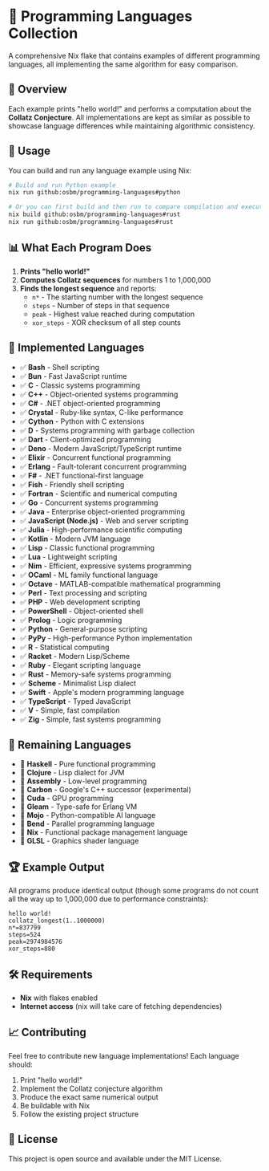 # 🚀 Programming Languages Collection

A comprehensive Nix flake that contains examples of different programming languages, all implementing the same algorithm for easy comparison.

## 🎯 Overview

Each example prints "hello world!" and performs a computation about the **Collatz Conjecture**. All implementations are kept as similar as possible to showcase language differences while maintaining algorithmic consistency.

## 🔧 Usage

You can build and run any language example using Nix:

```bash
# Build and run Python example
nix run github:osbm/programming-languages#python

# Or you can first build and then run to compare compilation and execution times
nix build github:osbm/programming-languages#rust
nix run github:osbm/programming-languages#rust
```


## 📊 What Each Program Does

1. **Prints "hello world!"**
2. **Computes Collatz sequences** for numbers 1 to 1,000,000
3. **Finds the longest sequence** and reports:
   - `n*` - The starting number with the longest sequence
   - `steps` - Number of steps in that sequence
   - `peak` - Highest value reached during computation
   - `xor_steps` - XOR checksum of all step counts

## 🎨 Implemented Languages

- ✅ **Bash** - Shell scripting
- ✅ **Bun** - Fast JavaScript runtime
- ✅ **C** - Classic systems programming
- ✅ **C++** - Object-oriented systems programming
- ✅ **C#** - .NET object-oriented programming
- ✅ **Crystal** - Ruby-like syntax, C-like performance
- ✅ **Cython** - Python with C extensions
- ✅ **D** - Systems programming with garbage collection
- ✅ **Dart** - Client-optimized programming
- ✅ **Deno** - Modern JavaScript/TypeScript runtime
- ✅ **Elixir** - Concurrent functional programming
- ✅ **Erlang** - Fault-tolerant concurrent programming
- ✅ **F#** - .NET functional-first language
- ✅ **Fish** - Friendly shell scripting
- ✅ **Fortran** - Scientific and numerical computing
- ✅ **Go** - Concurrent systems programming
- ✅ **Java** - Enterprise object-oriented programming
- ✅ **JavaScript (Node.js)** - Web and server scripting
- ✅ **Julia** - High-performance scientific computing
- ✅ **Kotlin** - Modern JVM language
- ✅ **Lisp** - Classic functional programming
- ✅ **Lua** - Lightweight scripting
- ✅ **Nim** - Efficient, expressive systems programming
- ✅ **OCaml** - ML family functional language
- ✅ **Octave** - MATLAB-compatible mathematical programming
- ✅ **Perl** - Text processing and scripting
- ✅ **PHP** - Web development scripting
- ✅ **PowerShell** - Object-oriented shell
- ✅ **Prolog** - Logic programming
- ✅ **Python** - General-purpose scripting
- ✅ **PyPy** - High-performance Python implementation
- ✅ **R** - Statistical computing
- ✅ **Racket** - Modern Lisp/Scheme
- ✅ **Ruby** - Elegant scripting language
- ✅ **Rust** - Memory-safe systems programming
- ✅ **Scheme** - Minimalist Lisp dialect
- ✅ **Swift** - Apple's modern programming language
- ✅ **TypeScript** - Typed JavaScript
- ✅ **V** - Simple, fast compilation
- ✅ **Zig** - Simple, fast systems programming


## 🎯 Remaining Languages

- 🔄 **Haskell** - Pure functional programming
- 🔄 **Clojure** - Lisp dialect for JVM
- 🔄 **Assembly** - Low-level programming
- 🔄 **Carbon** - Google's C++ successor (experimental)
- 🔄 **Cuda** - GPU programming
- 🔄 **Gleam** - Type-safe for Erlang VM
- 🔄 **Mojo** - Python-compatible AI language
- 🔄 **Bend** - Parallel programming language
- 🔄 **Nix** - Functional package management language
- 🔄 **GLSL** - Graphics shader language


## 🏆 Example Output

All programs produce identical output (though some programs do not count all the way up to 1,000,000 due to performance constraints):

```
hello world!
collatz_longest(1..1000000)
n*=837799
steps=524
peak=2974984576
xor_steps=880
```

## 🛠️ Requirements

- **Nix** with flakes enabled
- **Internet access** (nix will take care of fetching dependencies)

## 📈 Contributing

Feel free to contribute new language implementations! Each language should:

1. Print "hello world!"
2. Implement the Collatz conjecture algorithm
3. Produce the exact same numerical output
4. Be buildable with Nix
5. Follow the existing project structure

## 📜 License

This project is open source and available under the MIT License.
